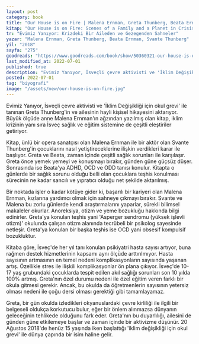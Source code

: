 ```yaml
---
layout: post
category: book
title: "Our House is on Fire | Malena Ernman, Greta Thunberg, Beata Ernman, Svante Thunberg (Kitap)"
kitap: "Our House is on Fire: Scenes of a Family and a Planet in Crisis"
tr: "Evimiz Yanıyor: Krizdeki Bir Aileden ve Gezegenden Sahneler"
yazar: "Malena Ernman, Greta Thunberg, Beata Ernman, Svante Thunberg"
yil: "2018"
sayfa: "275"
goodreads: "https://www.goodreads.com/book/show/50360321-our-house-is-on-fire"
last_modified_at: 2022-07-01
published: true
description: "Evimiz Yanıyor, İsveçli çevre aktivisti ve 'İklim Değişikliği için okul grevi' ile tanınan Greta Thunberg'in ve ailesinin hayli kişisel hikayesini aktarıyor."
posted: 2022-07-01
tag: "biyografi"
image: "/assets/new/our-house-is-on-fire.jpg"
---
```


Evimiz Yanıyor, İsveçli çevre aktivisti ve 'İklim Değişikliği için okul grevi' ile tanınan Greta Thunberg'in ve ailesinin hayli kişisel hikayesini aktarıyor. Büyük ölçüde anne Malena Ernman'ın ağzından yazılmış olan kitap, iklim krizinin yanı sıra İsveç sağlık ve eğitim sistemine de çeşitli eleştiriler getiriyor.

Kitap, ünlü bir opera sanatçısı olan Malena Ernman ile bir aktör olan Svante Thunberg'in çocuklarını nasıl yetiştireceklerine ilişkin verdikleri karar ile başlıyor. Greta ve Beata, zaman içinde çeşitli sağlık sorunları ile karşılaşır. Greta önce yemek yemeyi ve konuşmayı bırakır, günden güne güçsüz düşer. Sonrasında ise Beata'ya ADHD, OCD ve ODD tanısı konulur. Kitapta o günlerde bir sağlık sorunu olduğu belli olan çocuklara teşhis konulması sürecinin ne kadar sancılı ve yıpratıcı olduğu net şekilde aktarılmış.

Bir noktada işler o kadar kötüye gider ki, başarılı bir kariyeri olan Malena Ernman, kızlarına yardımcı olmak için sahneye çıkmayı bırakır. Svante ve Malena bu zorlu günlerde kendi araştırmalarını yaparlar, sürekli bilimsel makaleler okurlar. Anoreksiya, otizm ve yeme bozukluğu hakkında bilgi edinirler. Greta'ya konulan teşhis yani 'Asperger sendromu (yüksek işlevli otizm)' okulunda çalışan otizm alanında tecrübeli bir psikolog sayesinde netleşir. Greta'ya konulan bir başka teşhis ise OCD yani obsesif kompulsif bozukluktur.

Kitaba göre, İsveç'de her yıl tanı konulan psikiyatri hasta sayısı artıyor, buna rağmen destek hizmetlerinin kapsamı aynı ölçüde arttırılmıyor. Hasta sayısının artmasının en temel nedeni komplikasyonların sayısında yaşanan artış. Özellikle stres ile ilişkili komplikasyonlar ön plana çıkıyor. İsveç'de 10-17 yaş grubundaki çocuklarda tespit edilen akıl sağlığı sorunları son 10 yılda 100% artmış. Greta'nın özel durumu nedeni ile özel eğitim veren farklı bir okula gitmesi gerekir. Ancak, bu okulda da öğretmenlerin sayısının yetersiz olması nedeni ile çoğu dersi olması gerektiği gibi tamamlayamaz.

Greta, bir gün okulda izledikleri okyanuslardaki çevre kirliliği ile ilgili bir belgeseli oldukça korkutucu bulur, eğer bir önlem alınmazsa dünyanın geleceğinin tehlikede olduğunu fark eder. Greta'nın bu duyarlılığı, ailesini de günden güne etkilemeye başlar ve zaman içinde bir aktivizme düşünür. 20 Ağustos 2018'de henüz 15 yaşında iken başlattığı 'iklim değişikliği için okul grevi' ile dünya çapında bir isim haline gelir.
